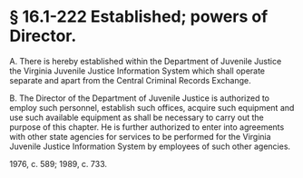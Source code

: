 # § 16.1-222 Established; powers of Director.

<p>A. There is hereby established within the Department of Juvenile Justice the Virginia Juvenile Justice Information System which shall operate separate and apart from the Central Criminal Records Exchange.</p><p>B. The Director of the Department of Juvenile Justice is authorized to employ such personnel, establish such offices, acquire such equipment and use such available equipment as shall be necessary to carry out the purpose of this chapter. He is further authorized to enter into agreements with other state agencies for services to be performed for the Virginia Juvenile Justice Information System by employees of such other agencies.</p><p>1976, c. 589; 1989, c. 733.</p>
